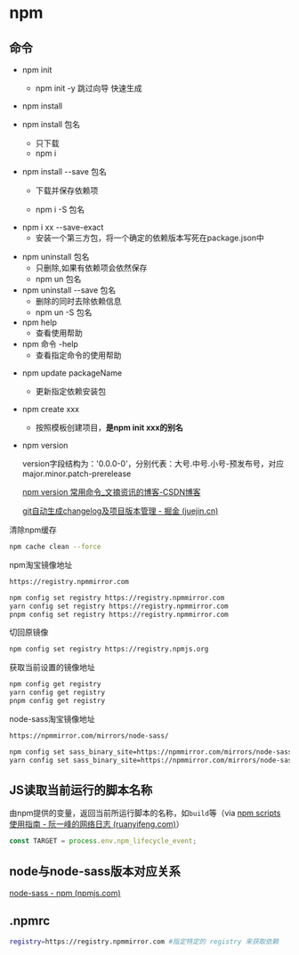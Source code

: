 # npm

## 命令

- npm init
  - npm init -y 跳过向导 快速生成
- npm install
- npm install 包名

  - 只下载
  - npm i
- npm install --save 包名

  - 下载并保存依赖项

  - npm i -S 包名

+ npm  i xx  --save-exact
  + 安装一个第三方包，将一个确定的依赖版本写死在package.json中

- npm uninstall 包名
  - 只删除,如果有依赖项会依然保存
  - npm un 包名
- npm uninstall --save 包名
  -	删除的同时去除依赖信息
  -	npm un -S 包名
- npm help
  -	查看使用帮助
- npm 命令 -help
  + 查看指定命令的使用帮助

+ npm update packageName
  + 更新指定依赖安装包

+ npm create xxx
  +  按照模板创建项目，**是npm init xxx的别名**

+ npm version 

  version字段结构为：'0.0.0-0'，分别代表：大号.中号.小号-预发布号，对应major.minor.patch-prerelease

  [npm version 常用命令_文摘资讯的博客-CSDN博客](https://blog.csdn.net/gtLBTNq9mr3/article/details/125252366)

  [git自动生成changelog及项目版本管理 - 掘金 (juejin.cn)](https://juejin.cn/post/6844904147892830221)

清除npm缓存

```bash
npm cache clean --force
```

npm淘宝镜像地址

```bash
https://registry.npmmirror.com

npm config set registry https://registry.npmmirror.com
yarn config set registry https://registry.npmmirror.com
pnpm config set registry https://registry.npmmirror.com
```

切回原镜像

```bash
npm config set registry https://registry.npmjs.org
```

获取当前设置的镜像地址

```bash
npm config get registry
yarn config get registry
pnpm config get registry
```



node-sass淘宝镜像地址

```bash
https://npmmirror.com/mirrors/node-sass/ 

npm config set sass_binary_site=https://npmmirror.com/mirrors/node-sass/ 
yarn config set sass_binary_site=https://npmmirror.com/mirrors/node-sass/ 
```

## JS读取当前运行的脚本名称

由npm提供的变量，返回当前所运行脚本的名称，如`build`等（via [npm scripts 使用指南 - 阮一峰的网络日志 (ruanyifeng.com)](https://www.ruanyifeng.com/blog/2016/10/npm_scripts.html)）

```js
const TARGET = process.env.npm_lifecycle_event;
```

## node与node-sass版本对应关系

[node-sass - npm (npmjs.com)](https://www.npmjs.com/package/node-sass)

## .npmrc

```bash
registry=https://registry.npmmirror.com #指定特定的 registry 来获取依赖
```



